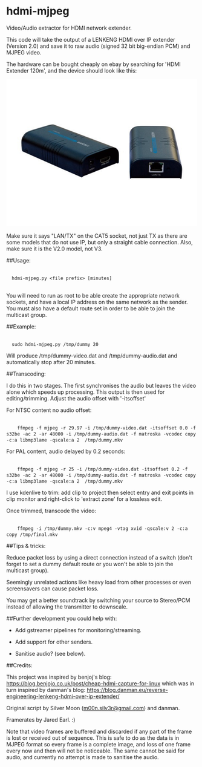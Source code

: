 # hdmi-mjpeg
Video/Audio extractor for HDMI network extender.

This code will take the output of a LENKENG HDMI over IP extender (Version 2.0) and save it to raw audio (signed 32 bit big-endian PCM) and MJPEG video.

The hardware can be bought cheaply on ebay by searching for 'HDMI Extender 120m', and the device should look like this:

![LAN extender](extender.jpg)

Make sure it says "LAN/TX" on the CAT5 socket, not just TX as there are some models that do not use IP, but only a straight cable connection. Also, make sure it is the V2.0 model, not V3.

##Usage:

```

  hdmi-mjpeg.py <file prefix> [minutes]


```

You will need to run as root to be able create the appropriate network sockets, and have a local IP address on the same network as the sender. You must also have a default route set in order to be able to join the multicast group.

##Example:

```

  sudo hdmi-mjpeg.py /tmp/dummy 20

```

  Will produce /tmp/dummy-video.dat and /tmp/dummy-audio.dat and automatically stop after 20 minutes.

##Transcoding:

  I do this in two stages. The first synchronises the audio but leaves the video alone which speeds up processing. This output is then used for editing/trimming. Adjust the audio offset with '-itsoffset'

  For NTSC content no audio offset:

```

    ffmpeg -f mjpeg -r 29.97 -i /tmp/dummy-video.dat -itsoffset 0.0 -f s32be -ac 2 -ar 48000 -i /tmp/dummy-audio.dat -f matroska -vcodec copy -c:a libmp3lame -qscale:a 2  /tmp/dummy.mkv

```

  For PAL content, audio delayed by 0.2 seconds:

```

    ffmpeg -f mjpeg -r 25 -i /tmp/dummy-video.dat -itsoffset 0.2 -f s32be -ac 2 -ar 48000 -i /tmp/dummy-audio.dat -f matroska -vcodec copy -c:a libmp3lame -qscale:a 2  /tmp/dummy.mkv

```

  I use kdenlive to trim: add clip to project then select entry and exit points in clip monitor and right-click to 'extract zone' for a lossless edit.
  
  Once trimmed, transcode the video:

```

    ffmpeg -i /tmp/dummy.mkv -c:v mpeg4 -vtag xvid -qscale:v 2 -c:a copy /tmp/final.mkv

```

##Tips & tricks:

  Reduce packet loss by using a direct connection instead of a switch (don't forget to set a dummy default route or you won't be able to join the multicast group).

  Seemingly unrelated actions like heavy load from other processes or even screensavers can cause packet loss.

  You may get a better soundtrack by switching your source to Stereo/PCM instead of allowing the transmitter to downscale.

##Further development you could help with:

  - Add gstreamer pipelines for monitoring/streaming.

  - Add support for other senders.

  - Sanitise audio? (see below).

##Credits:

  This project was inspired by benjoj's blog: https://blog.benjojo.co.uk/post/cheap-hdmi-capture-for-linux which was in turn inspired by danman's blog: https://blog.danman.eu/reverse-engineering-lenkeng-hdmi-over-ip-extender/

  Original script by Silver Moon (m00n.silv3r@gmail.com) and danman.

  Framerates by Jared Earl. :)

  Note that video frames are buffered and discarded if any part of the frame is lost or received out of sequence. This is safe to do as the data is in MJPEG format so every frame is a complete image, and loss of one frame every now and then will not be noticeable. The same cannot be said for audio, and currently no attempt is made to sanitise the audio.

